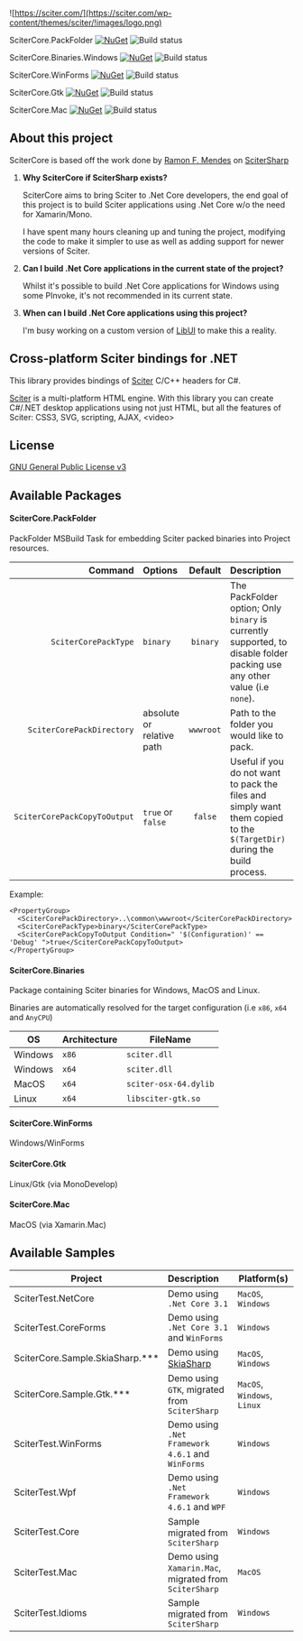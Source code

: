 ![https://sciter.com/](https://sciter.com/wp-content/themes/sciter/!images/logo.png)

SciterCore.PackFolder [![NuGet](https://img.shields.io/nuget/v/.svg?style=flat)]() ![Build status](https://dev.azure.com/wdcossey/GitHub/_apis/build/status/SciterCore.PackFolder)

SciterCore.Binaries.Windows [![NuGet](https://img.shields.io/nuget/v/.svg?style=flat)]() ![Build status](https://dev.azure.com/wdcossey/GitHub/_apis/build/status/SciterCore.Binaries.Windows)

SciterCore.WinForms [![NuGet](https://img.shields.io/nuget/v/.svg?style=flat)]() ![Build status](https://dev.azure.com/wdcossey/GitHub/_apis/build/status/SciterCore.WinForms)

SciterCore.Gtk [![NuGet](https://img.shields.io/nuget/v/.svg?style=flat)]() ![Build status](https://dev.azure.com/wdcossey/GitHub/_apis/build/status/SciterCore.Gtk)

SciterCore.Mac [![NuGet](https://img.shields.io/nuget/v/.svg?style=flat)]() ![Build status](https://dev.azure.com/wdcossey/GitHub/_apis/build/status/SciterCore.Mac)

## About this project

SciterCore is based off the work done by [Ramon F. Mendes](https://github.com/ramon-mendes) on [SciterSharp](https://github.com/ramon-mendes/SciterSharp)

1. **Why SciterCore if SciterSharp exists?**

    SciterCore aims to bring Sciter to .Net Core developers, the end goal of this project is to build Sciter applications using .Net Core w/o the need for Xamarin/Mono.

    I have spent many hours cleaning up and tuning the project, modifying the code to make it simpler to use as well as adding support for newer versions of Sciter.

2. **Can I build .Net Core applications in the current state of the project?**

    Whilst it's possible to build .Net Core applications for Windows using some PInvoke, it's not recommended in its current state.
    
3. **When can I build .Net Core applications using this project?**

    I'm busy working on a custom version of [LibUI](https://github.com/andlabs/libui) to make this a reality.

## Cross-platform Sciter bindings for .NET

This library provides bindings of [Sciter](http://sciter.com/download/) C/C++ headers for C#. 

[Sciter](http://sciter.com/download/) is a multi-platform HTML engine. With this library you can create C#/.NET desktop applications using not just HTML, but all the features of Sciter: CSS3, SVG, scripting, AJAX, &lt;video&gt;

## License

[GNU General Public License v3](https://www.gnu.org/licenses/gpl-3.0.en.html)

## Available Packages

#### SciterCore.PackFolder
PackFolder MSBuild Task for embedding Sciter packed binaries into Project resources.

| Command                      |  Options                  |  Default  | Description                       |
| ---------------------------: | :------------------------ | :-------: | :-------------------------------- |
| `SciterCorePackType`         | `binary`                  | `binary`  | The PackFolder option; Only `binary` is currently supported, to disable folder packing use any other value (i.e `none`). |
| `SciterCorePackDirectory`    | absolute or relative path | `wwwroot` | Path to the folder you would like to pack.                                                                               |
| `SciterCorePackCopyToOutput` | `true` or `false`         | `false`   | Useful if you do not want to pack the files and simply want them copied to the `$(TargetDir)` during the build process.  |

Example:
```
<PropertyGroup>
  <SciterCorePackDirectory>..\common\wwwroot</SciterCorePackDirectory>
  <SciterCorePackType>binary</SciterCorePackType>
  <SciterCorePackCopyToOutput Condition=" '$(Configuration)' == 'Debug' ">true</SciterCorePackCopyToOutput>
</PropertyGroup>
```

#### SciterCore.Binaries

Package containing Sciter binaries for Windows, MacOS and Linux.

Binaries are automatically resolved for the target configuration (i.e `x86`, `x64` and `AnyCPU`)

| OS              | Architecture   | FileName              | 
| --------------- | ---------------| --------------------- | 
| Windows         | `x86`          | `sciter.dll`          | 
| Windows         | `x64`          | `sciter.dll`          | 
| MacOS           | `x64`          | `sciter-osx-64.dylib` | 
| Linux           | `x64`          | `libsciter-gtk.so`    | 

#### SciterCore.WinForms
Windows/WinForms

#### SciterCore.Gtk
Linux/Gtk (via MonoDevelop)

#### SciterCore.Mac
MacOS (via Xamarin.Mac)

## Available Samples

| Project                           | Description                                               | Platform(s)                 |
| --------------------------------- | :-------------------------------------------------------- | --------------------------- |
| SciterTest.NetCore                | Demo using `.Net Core 3.1`                                | `MacOS`, `Windows`          |
| SciterTest.CoreForms              | Demo using `.Net Core 3.1` and `WinForms`                 | `Windows`                   |
| SciterCore.Sample.SkiaSharp.***   | Demo using [SkiaSharp](https://github.com/mono/SkiaSharp) | `MacOS`, `Windows`          |
| SciterCore.Sample.Gtk.***         | Demo using `GTK`, migrated from `SciterSharp`             | `MacOS`, `Windows`, `Linux` |
| SciterTest.WinForms               | Demo using `.Net Framework 4.6.1` and `WinForms`          | `Windows`                   |
| SciterTest.Wpf                    | Demo using `.Net Framework 4.6.1` and `WPF`               | `Windows`                   |
| SciterTest.Core                   | Sample migrated from `SciterSharp`                        | `Windows`                   |
| SciterTest.Mac                    | Demo using `Xamarin.Mac`, migrated from `SciterSharp`     | `MacOS`                     |
| SciterTest.Idioms                 | Sample migrated from `SciterSharp`                        | `Windows`                   |